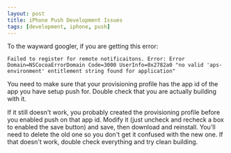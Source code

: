 ```yaml
---
layout: post
title: iPhone Push Development Issues
tags: [development, iphone, push]
---
```


To the wayward googler, if you are getting this error:

    Failed to register for remote notificaitons. Error: Error Domain=NSCocoaErrorDomain Code=3000 UserInfo=0x2782a0 "no valid 'aps-environment' entitlement string found for application"

You need to make sure that your provisioning profile has the app id of the app you have setup push for. Double check that you are actually building with it. 

If it still doesn't work, you probably created the provisioning profile before you enabled push on that app id. Modify it (just uncheck and recheck a box to enabled the save button) and save, then download and reinstall. You'll need to delete the old one so you don't get it confused with the new one. If that doesn't work, double check everything and try clean building.
